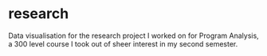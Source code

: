 # research
Data visualisation for the research project I worked on for Program Analysis, a 300 level course I took out of sheer interest in my second semester.
